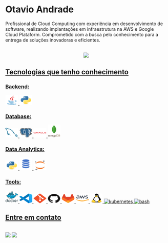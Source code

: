 # Otavio Andrade

Profissional de Cloud Computing com experiência em desenvolvimento de software, realizando implantações em infraestrutura na AWS e Google Cloud Plataform.
Comprometido com a busca pelo conhecimento para a entrega de soluções inovadoras e eficientes.

<br>

<!--
**otavio-code/otavio-code** is a ✨ _special_ ✨ repository because its `README.md` (this file) appears on your GitHub profile.

Here are some ideas to get you started:

- 🔭 I’m currently working on ...
- 🌱 I’m currently learning ...
- 👯 I’m looking to collaborate on ...
- 🤔 I’m looking for help with ...
- 💬 Ask me about ...
- 📫 How to reach me: ...
- 😄 Pronouns: ...
- ⚡ Fun fact: ...
-->

<div align="center">
  <a href="https://github.com/otavio-code">
  <img height="180em" src="https://github-readme-stats.vercel.app/api/top-langs/?username=otavio-code&layout=compact&langs_count=4&theme=dark&locale=pt-BR"/>
</div>
  
## Tecnologias que tenho conhecimento

### Backend:
<p>
  <img alt="java" height="30" width="40" src="https://raw.githubusercontent.com/devicons/devicon/master/icons/java/java-original.svg">
  <img alt="python" height="30" width="40" src="https://raw.githubusercontent.com/devicons/devicon/master/icons/python/python-original.svg">
  <!--  -->
</p>

### Database:
<p>
  <img alt="mysql" height="30" width="40" src="https://raw.githubusercontent.com/devicons/devicon/master/icons/mysql/mysql-original.svg">
  <img alt="postgresql" height="30" width="40" src="https://raw.githubusercontent.com/devicons/devicon/master/icons/postgresql/postgresql-original.svg">
  <img alt="oracle" height="30" width="40" src="https://raw.githubusercontent.com/devicons/devicon/master/icons/oracle/oracle-original.svg">
  <img src="https://raw.githubusercontent.com/devicons/devicon/master/icons/mongodb/mongodb-original-wordmark.svg" alt="mongodb" width="40" height="40"/>
<!--  -->
</p>

### Data Analytics:
<p>
  <img alt="python" height="30" width="40" src="https://raw.githubusercontent.com/devicons/devicon/master/icons/python/python-original.svg">
  <img title="SQL" alt="SQL" width="40px" src="https://raw.githubusercontent.com/github/explore/master/topics/sql/sql.png">
  <img alt="jupyter" height="30" width="40" src="https://raw.githubusercontent.com/devicons/devicon/master/icons/jupyter/jupyter-original.svg">
</p>

### Tools:
<p>
  <img src="https://raw.githubusercontent.com/devicons/devicon/master/icons/docker/docker-original-wordmark.svg" alt="docker" width="40" height="40"/>
  <img alt="vscode" height="30" width="40" src="https://raw.githubusercontent.com/devicons/devicon/master/icons/vscode/vscode-original.svg">
  <img alt="git" height="30" width="40" src="https://raw.githubusercontent.com/devicons/devicon/master/icons/git/git-original.svg">
  <img alt="github" height="30" width="40" src="https://raw.githubusercontent.com/devicons/devicon/master/icons/github/github-original.svg">
  <img alt="gitlab" height="30" width="40" src="https://raw.githubusercontent.com/devicons/devicon/master/icons/gitlab/gitlab-original.svg">
  <img alt="amazonwebservices" height="30" width="40" src="https://raw.githubusercontent.com/devicons/devicon/master/icons/amazonwebservices/amazonwebservices-original-wordmark.svg">
  <img alt="linux" height="30" width="40" src="https://raw.githubusercontent.com/devicons/devicon/master/icons/linux/linux-original.svg">
  <img src="https://www.vectorlogo.zone/logos/kubernetes/kubernetes-icon.svg" alt="kubernetes" width="40" height="40"/>
  <img src="https://www.vectorlogo.zone/logos/gnu_bash/gnu_bash-icon.svg" alt="bash" width="40" height="40"/>
</p>
  
## Entre em contato
<div style="display: inline_block"><br>
  <a href="https://www.linkedin.com/in/otavio-andrade-69056bba" target="_blank"><img src="https://img.shields.io/badge/-LinkedIn-%230077B5?style=for-the-badge&logo=linkedin&logoColor=white" /></a>
  <a href = "mailto:otavio.sto@gmail.com?subject=Te%20encontrei%20no%20GitHub"><img src="https://img.shields.io/badge/-Gmail-%23333?style=for-the-badge&logo=gmail&logoColor=white" /></a>
</div>

<br>
